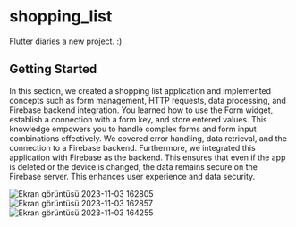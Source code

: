# shopping_list

Flutter diaries a new project. :)

## Getting Started

 In this section, we created a shopping list application and implemented concepts such as form management, HTTP requests, data processing, and Firebase backend integration. You learned how to use the Form widget, establish a connection with a form key, and store entered values. This knowledge empowers you to handle complex forms and form input combinations effectively. We covered error handling, data retrieval, and the connection to a Firebase backend.
  Furthermore, we integrated this application with Firebase as the backend. This ensures that even if the app is deleted or the device is changed, the data remains secure on the Firebase server. This enhances user experience and data security.

![Ekran görüntüsü 2023-11-03 162805](https://github.com/KaradumanBahri/Shopping_List/assets/46449677/a913f940-484f-4161-b1ed-0a40f532ad65)
![Ekran görüntüsü 2023-11-03 162857](https://github.com/KaradumanBahri/Shopping_List/assets/46449677/0fd33a79-e5cf-4634-ad90-06fa5dd6eca9)
![Ekran görüntüsü 2023-11-03 164255](https://github.com/KaradumanBahri/Shopping_List/assets/46449677/4b8681eb-d32e-49d8-b4d5-d1d3919d66a7)
